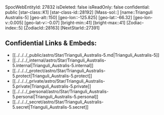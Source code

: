 ﻿---
location: [-66.32,125.825,150]
type: Star
tags:
- astro/Star

---
SpocWebEntityId: 27832
isDeleted: false
isReadOnly: false
confidential: public
[star-class::K1]
[star-class-id::28192]
[Mass-sol::]
[name::Trianguli Australis-5]
[geo-alt::150]
[geo-lon::-125.825]
[geo-lat::-66.32]
[geo-lon-v::0.005]
[geo-lat-v::-0.07]
[bright-min::41]
[bright-max::41]
[Zodiac-index::5]
[ZodiacId::28163]
[NextStarId::27391]



## Confidential Links & Embeds: 
- [[../../../_public/astro/Star/Trianguli_Australis-5.md|Trianguli_Australis-5]] 
- [[../../../_internal/astro/Star/Trianguli_Australis-5.internal|Trianguli_Australis-5.internal]] 
- [[../../../_protect/astro/Star/Trianguli_Australis-5.protect|Trianguli_Australis-5.protect]] 
- [[../../../_private/astro/Star/Trianguli_Australis-5.private|Trianguli_Australis-5.private]] 
- [[../../../_personal/astro/Star/Trianguli_Australis-5.personal|Trianguli_Australis-5.personal]] 
- [[../../../_secret/astro/Star/Trianguli_Australis-5.secret|Trianguli_Australis-5.secret]] 
